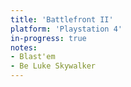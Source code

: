 ```yaml
---
title: 'Battlefront II'
platform: 'Playstation 4'
in-progress: true
notes:
- Blast'em
- Be Luke Skywalker
---
```

